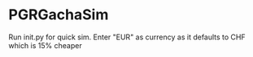 # PGRGachaSim
Run init.py for quick sim.
Enter "EUR" as currency as it defaults to CHF which is 15% cheaper
